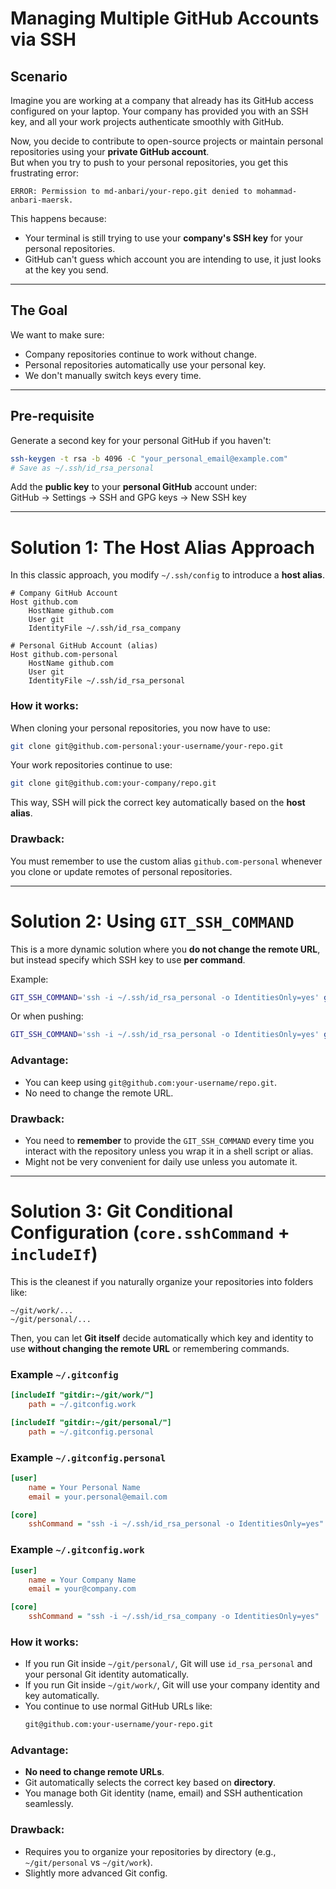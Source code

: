 # Managing Multiple GitHub Accounts via SSH

## Scenario

Imagine you are working at a company that already has its GitHub access configured on your laptop. Your company has provided you with an SSH key, and all your work projects authenticate smoothly with GitHub.

Now, you decide to contribute to open-source projects or maintain personal repositories using your **private GitHub account**.  
But when you try to push to your personal repositories, you get this frustrating error:

```
ERROR: Permission to md-anbari/your-repo.git denied to mohammad-anbari-maersk.
```

This happens because:
- Your terminal is still trying to use your **company's SSH key** for your personal repositories.
- GitHub can't guess which account you are intending to use, it just looks at the key you send.

---

## The Goal

We want to make sure:
- Company repositories continue to work without change.
- Personal repositories automatically use your personal key.
- We don't manually switch keys every time.

---

## Pre-requisite

Generate a second key for your personal GitHub if you haven't:

```bash
ssh-keygen -t rsa -b 4096 -C "your_personal_email@example.com"
# Save as ~/.ssh/id_rsa_personal
```

Add the **public key** to your **personal GitHub** account under:  
GitHub → Settings → SSH and GPG keys → New SSH key

---

# Solution 1: The Host Alias Approach

In this classic approach, you modify `~/.ssh/config` to introduce a **host alias**.

```plaintext
# Company GitHub Account
Host github.com
    HostName github.com
    User git
    IdentityFile ~/.ssh/id_rsa_company

# Personal GitHub Account (alias)
Host github.com-personal
    HostName github.com
    User git
    IdentityFile ~/.ssh/id_rsa_personal
```

### How it works:
When cloning your personal repositories, you now have to use:

```bash
git clone git@github.com-personal:your-username/your-repo.git
```

Your work repositories continue to use:

```bash
git clone git@github.com:your-company/repo.git
```

This way, SSH will pick the correct key automatically based on the **host alias**.

### Drawback:
You must remember to use the custom alias `github.com-personal` whenever you clone or update remotes of personal repositories.

---

# Solution 2: Using `GIT_SSH_COMMAND`

This is a more dynamic solution where you **do not change the remote URL**, but instead specify which SSH key to use **per command**.

Example:

```bash
GIT_SSH_COMMAND='ssh -i ~/.ssh/id_rsa_personal -o IdentitiesOnly=yes' git clone git@github.com:your-username/your-repo.git
```

Or when pushing:

```bash
GIT_SSH_COMMAND='ssh -i ~/.ssh/id_rsa_personal -o IdentitiesOnly=yes' git push
```

### Advantage:
- You can keep using `git@github.com:your-username/repo.git`.
- No need to change the remote URL.

### Drawback:
- You need to **remember** to provide the `GIT_SSH_COMMAND` every time you interact with the repository unless you wrap it in a shell script or alias.
- Might not be very convenient for daily use unless you automate it.

---

# Solution 3: Git Conditional Configuration (`core.sshCommand` + `includeIf`)

This is the cleanest if you naturally organize your repositories into folders like:

```
~/git/work/...
~/git/personal/...
```

Then, you can let **Git itself** decide automatically which key and identity to use **without changing the remote URL** or remembering commands.

### Example `~/.gitconfig`

```ini
[includeIf "gitdir:~/git/work/"]
    path = ~/.gitconfig.work

[includeIf "gitdir:~/git/personal/"]
    path = ~/.gitconfig.personal
```

### Example `~/.gitconfig.personal`

```ini
[user]
    name = Your Personal Name
    email = your.personal@email.com

[core]
    sshCommand = "ssh -i ~/.ssh/id_rsa_personal -o IdentitiesOnly=yes"
```

### Example `~/.gitconfig.work`

```ini
[user]
    name = Your Company Name
    email = your@company.com

[core]
    sshCommand = "ssh -i ~/.ssh/id_rsa_company -o IdentitiesOnly=yes"
```

### How it works:
- If you run Git inside `~/git/personal/`, Git will use `id_rsa_personal` and your personal Git identity automatically.
- If you run Git inside `~/git/work/`, Git will use your company identity and key automatically.
- You continue to use normal GitHub URLs like:
    ```bash
    git@github.com:your-username/your-repo.git
    ```

### Advantage:
- **No need to change remote URLs**.
- Git automatically selects the correct key based on **directory**.
- You manage both Git identity (name, email) and SSH authentication seamlessly.

### Drawback:
- Requires you to organize your repositories by directory (e.g., `~/git/personal` vs `~/git/work`).
- Slightly more advanced Git config.
